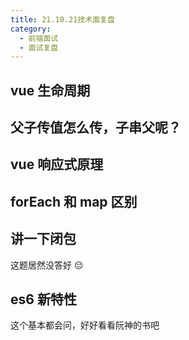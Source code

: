 ```yaml
---
title: 21.10.21技术面复盘
category:
  - 前端面试
  - 面试复盘
---
```


## vue 生命周期

## 父子传值怎么传，子串父呢？

## vue 响应式原理

## forEach 和 map 区别

## 讲一下闭包

这题居然没答好 😔

## es6 新特性

这个基本都会问，好好看看阮神的书吧
